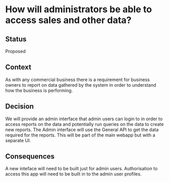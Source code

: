 # How will administrators be able to access sales and other data?

## Status
Proposed

## Context
As with any commercial business there is a requirement for business owners to report on data gathered by the system in order to understand how the business is performing.

## Decision
We will provide an admin interface that admin users can login to in order to access reports on the data and potentially run queries on the data to create new reports.
The Admin interface will use the General API to get the data required for the reports.
This will be part of the main webapp but with a separate UI.

## Consequences
A new inteface will need to be built just for admin users.
Authorisation to access this app will need to be built in to the admin user profiles. 
